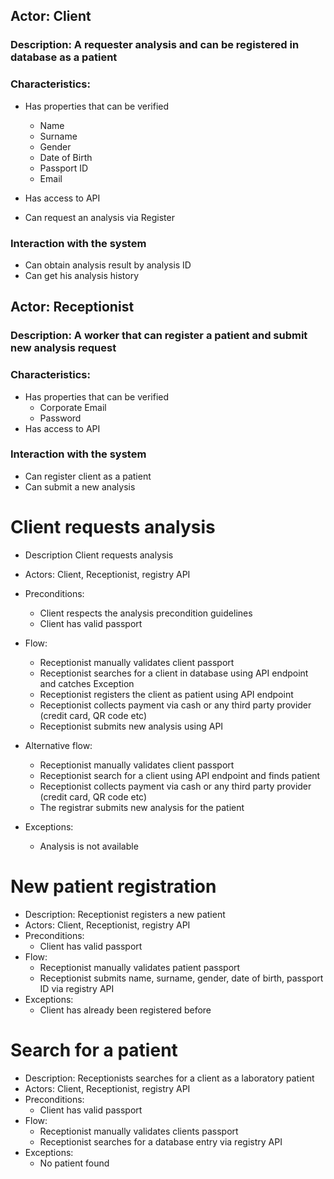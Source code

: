 ## Actor: Client
### Description: A requester analysis and can be registered in database as a patient
### Characteristics:
* Has properties that can be verified
  * Name
  * Surname
  * Gender
  * Date of Birth
  * Passport ID
  * Email

* Has access to API
* Can request an analysis via Register
### Interaction with the system
* Can obtain analysis result by analysis ID
* Can get his analysis history

## Actor: Receptionist
### Description: A worker that can register a patient and submit new analysis request
### Characteristics:
* Has properties that can be verified
  * Corporate Email
  * Password
* Has access to API
### Interaction with the system
* Can register client as a patient
* Can submit a new analysis


# Client requests analysis

* Description Client requests analysis
* Actors: Client, Receptionist, registry API
* Preconditions:
  * Client respects the analysis precondition guidelines
  * Client has valid passport
* Flow:
  * Receptionist manually validates client passport
  * Receptionist searches for a client in database using API endpoint and catches Exception
  * Receptionist registers the client as patient using API endpoint
  * Receptionist collects payment via cash or any third party provider (credit card, QR code etc)
  * Receptionist submits new analysis using API

* Alternative flow:
  * Receptionist manually validates client passport
  * Receptionist search for a client using API endpoint and finds patient
  * Receptionist collects payment via cash or any third party provider (credit card, QR code etc)
  * The registrar submits new analysis for the patient

* Exceptions:
  * Analysis is not available


# New patient registration

* Description: Receptionist registers a new patient
* Actors: Client, Receptionist, registry API
* Preconditions:
  * Client has valid passport
* Flow: 
  * Receptionist manually validates patient passport
  * Receptionist submits name, surname, gender, date of birth, passport ID via registry API
* Exceptions:
  * Client has already been registered before

# Search for a patient

* Description: Receptionists searches for a client as a laboratory patient
* Actors: Client, Receptionist, registry API
* Preconditions:
  * Client has valid passport
* Flow:
  * Receptionist manually validates clients passport
  * Receptionist searches for a database entry via registry API
* Exceptions:
  * No patient found